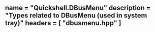 name = "Quickshell.DBusMenu"
description = "Types related to DBusMenu (used in system tray)"
headers = [ "dbusmenu.hpp" ]
-----

